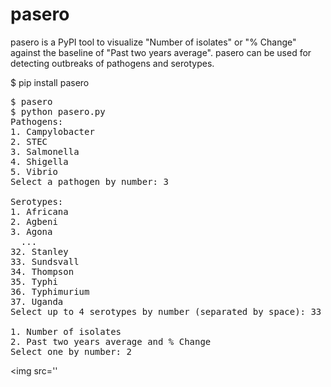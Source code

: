 # pasero

pasero is a PyPI tool to visualize "Number of isolates" or "% Change" against the baseline of "Past two years average". pasero can be used for detecting outbreaks of pathogens and serotypes.

$ pip install pasero
<pre>
$ pasero
$ python pasero.py 
Pathogens:
1. Campylobacter
2. STEC
3. Salmonella
4. Shigella
5. Vibrio
Select a pathogen by number: 3

Serotypes:
1. Africana
2. Agbeni
3. Agona
  ...
32. Stanley
33. Sundsvall
34. Thompson
35. Typhi
36. Typhimurium
37. Uganda
Select up to 4 serotypes by number (separated by space): 33

1. Number of isolates
2. Past two years average and % Change
Select one by number: 2
</pre>
<img src='' 

